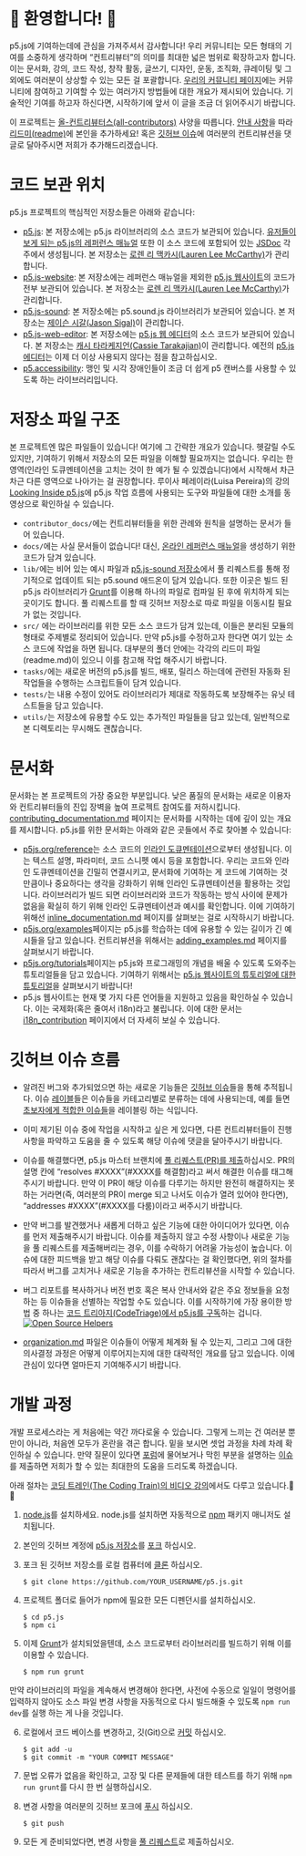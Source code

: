

# 🌸 환영합니다! 🌺

p5.js에 기여하는데에 관심을 가져주셔서 감사합니다! 우리 커뮤니티는 모든 형태의 기여를 소중하게 생각하며 “컨트리뷰터”의 의미를 최대한 넓은 범위로 확장하고자 합니다. 이는 문서화, 강의, 코드 작성, 창작 활동, 글쓰기, 디자인, 운동, 조직화, 큐레이팅 및 그 외에도 여러분이 상상할 수 있는 모든 걸 포괄합니다. [우리의 커뮤니티 페이지](https://p5js.org/community/#contribute)에는 커뮤니티에 참여하고 기여할 수 있는 여러가지 방법들에 대한 개요가 제시되어 있습니다. 기술적인 기여를 하고자 하신다면, 시작하기에 앞서 이 글을 조금 더 읽어주시기 바랍니다.

이 프로젝트는 [올-컨트리뷰터스(all-contributors)](https://github.com/kentcdodds/all-contributors) 사양을 따릅니다. [안내 사항](https://github.com/processing/p5.js/issues/2309)을 따라 [리드미(readme)](https://github.com/processing/p5.js/blob/master/README.md#contributors)에 본인을 추가하세요! 혹은 [깃허브 이슈](https://github.com/processing/p5.js/issues)에 여러분의 컨트리뷰션을 댓글로 달아주시면 저희가 추가해드리겠습니다.



# 코드 보관 위치

p5.js 프로젝트의 핵심적인 저장소들은 아래와 같습니다:

- [p5.js](https://github.com/processing/p5.js): 본 저장소에는 p5.js 라이브러리의 소스 코드가 보관되어 있습니다. [유저들이 보게 되는 p5.js의 레퍼런스 매뉴얼](https://p5js.org/reference/) 또한 이 소스 코드에 포함되어 있는 [JSDoc](http://usejsdoc.org/) 각주에서 생성됩니다. 본 저장소는 [로렌 리 맥카시(Lauren Lee McCarthy)](https://github.com/lmccart)가 관리합니다.
- [p5.js-website](https://github.com/processing/p5.js-website): 본 저장소에는 레퍼런스 매뉴얼을 제외한 [p5.js 웹사이트](http://p5js.org)의 코드가 전부 보관되어 있습니다. 본 저장소는 [로렌 리 맥카시(Lauren Lee McCarthy)](https://github.com/lmccart)가 관리합니다.
- [p5.js-sound](https://github.com/processing/p5.js-sound): 본 저장소에는 p5.sound.js 라이브러리가 보관되어 있습니다. 본 저장소는 [제이슨 시갈(Jason Sigal)](https://github.com/therewasaguy)이 관리합니다.
- [p5.js-web-editor](https://github.com/processing/p5.js-web-editor): 본 저장소에는 [p5.js 웹 에디터](https://editor.p5js.org)의 소스 코드가 보관되어 있습니다. 본 저장소는 [캐시 타라케지언(Cassie Tarakajian)](https://github.com/catarak)이 관리합니다. 예전의 [p5.js 에디터](https://github.com/processing/p5.js-editor)는 이제 더 이상 사용되지 않다는 점을 참고하십시오.
- [p5.accessibility](https://github.com/processing/p5.accessibility): 맹인 및 시각 장애인들이 조금 더 쉽게 p5 캔버스를 사용할 수 있도록 하는 라이브러리입니다.



# 저장소 파일 구조

본 프로젝트엔 많은 파일들이 있습니다! 여기에 그 간략한 개요가 있습니다. 헷갈릴 수도 있지만, 기여하기 위해서 저장소의 모든 파일을 이해할 필요까지는 없습니다. 우리는 한 영역(인라인 도큐멘테이션을 고치는 것이 한 예가 될 수 있겠습니다)에서 시작해서 차근차근 다른 영역으로 나아가는 걸 권장합니다. 루이사 페레이라(Luisa Pereira)의 강의 [Looking Inside p5.js](http://www.luisapereira.net/teaching/looking-inside-p5/)에 p5.js 작업 흐름에 사용되는 도구와 파일들에 대한 소개를 동영상으로 확인하실 수 있습니다.

- `contributor_docs/`에는 컨트리뷰터들을 위한 관례와 원칙을 설명하는 문서가 들어 있습니다.
- `docs/`에는 사실 문서들이 없습니다! 대신, [온라인 레퍼런스 매뉴얼](https://p5js.org/reference)을 생성하기 위한 코드가 담겨 있습니다.
- `lib/`에는 비어 있는 예시 파일과 [p5.js-sound 저장소](https://github.com/processing/p5.js-sound)에서 풀 리퀘스트를 통해 정기적으로 업데이트 되는 p5.sound 애드온이 담겨 있습니다. 또한 이곳은 빌드 된 p5.js 라이브러리가 [Grunt](https://gruntjs.com/)를 이용해 하나의 파일로 컴파일 된 후에 위치하게 되는 곳이기도 합니다. 풀 리퀘스트를 할 때 깃허브 저장소로 따로 파일을 이동시킬 필요가 없는 것입니다.
- `src/` 에는 라이브러리를 위한 모든 소스 코드가 담겨 있는데, 이들은 분리된 모듈의 형태로 주제별로 정리되어 있습니다. 만약 p5.js를 수정하고자 한다면 여기 있는 소스 코드에 작업을 하면 됩니다. 대부분의 폴더 안에는 각각의 리드미 파일(readme.md)이 있으니 이를 참고해 작업 해주시기 바랍니다.
- `tasks/`에는 새로운 버전의 p5.js를 빌드, 배포, 릴리스 하는데에 관련된 자동화 된 작업들을 수행하는 스크립트들이 담겨 있습니다.
- `tests/`는 내용 수정이 있어도 라이브러리가 제대로 작동하도록 보장해주는 유닛 테스트들을 담고 있습니다.
- `utils/`는 저장소에 유용할 수도 있는 추가적인 파일들을 담고 있는데, 일반적으로 본 디렉토리는 무시해도 괜찮습니다.



# 문서화

문서화는 본 프로젝트의 가장 중요한 부분입니다. 낮은 품질의 문서화는 새로운 이용자와 컨트리뷰터들의 진입 장벽을 높여 프로젝트 참여도를 저하시킵니다. [contributing_documentation.md](./contributing_documentation.md) 페이지는 문서화를 시작하는 데에 깊이 있는 개요를 제시합니다. p5.js를 위한 문서화는 아래와 같은 곳들에서 주로 찾아볼 수 있습니다:

- [p5js.org/reference](https://p5js.org/reference/)는 소스 코드의 [인라인 도큐멘테이션](./inline_documentation.md)으로부터 생성됩니다. 이는 텍스트 설명, 파라미터, 코드 스니펫 예시 등을 포함합니다. 우리는 코드와 인라인 도큐멘테이션을 긴밀히 연결시키고, 문서화에 기여하는 게 코드에 기여하는 것 만큼이나 중요하다는 생각을 강화하기 위해 인라인 도큐멘테이션을 활용하는 것입니다. 라이브러리가 빌드 되면 라이브러리와 코드가 작동하는 방식 사이에 문제가 없음을 확실히 하기 위해 인라인 도큐멘테이션과 예시를 확인합니다. 이에 기여하기 위해선 [inline_documentation.md](./inline_documentation.md) 페이지를 살펴보는 걸로 시작하시기 바랍니다.
- [p5js.org/examples](http://p5js.org/examples)페이지는 p5.js를 학습하는 데에 유용할 수 있는 길이가 긴 예시들을 담고 있습니다. 컨트리뷰션을 위해서는 [adding_examples.md](https://github.com/processing/p5.js-website/blob/master/contributor_docs/Adding_examples.md) 페이지를 살펴보시기 바랍니다.
- [p5js.org/tutorials](https://p5js.org/tutorials)페이지는 p5.js와 프로그래밍의 개념을 배울 수 있도록 도와주는 튜토리얼들을 담고 있습니다. 기여하기 위해서는 [p5.js 웹사이트의 튜토리얼에 대한 튜토리얼](https://p5js.org/learn/tutorial-guide.html)을 살펴보시기 바랍니다!
- p5.js 웹사이트는 현재 몇 가지 다른 언어들을 지원하고 있음을 확인하실 수 있습니다. 이는 국제화(혹은 줄여서 i18n)라고 불립니다. 이에 대한 문서는 [i18n_contribution](https://github.com/processing/p5.js-website/blob/master/contributor_docs/i18n_contribution.md) 페이지에서 더 자세히 보실 수 있습니다.



# 깃허브 이슈 흐름

* 알려진 버그와 추가되었으면 하는 새로운 기능들은 [깃허브 이슈](https://github.com/processing/p5.js/issues)들을 통해 추적됩니다. 이슈 [레이블](./issue_labels.md)들은 이슈들을 카테고리별로 분류하는 데에 사용되는데, 예를 들면 [초보자에게 적합한 이슈들](https://github.com/processing/p5.js/labels/level%3Abeginner)을 레이블링 하는 식입니다.

* 이미 제기된 이슈 중에 작업을 시작하고 싶은 게 있다면, 다른 컨트리뷰터들이 진행 사항을 파악하고 도움을 줄 수 있도록 해당 이슈에 댓글을 달아주시기 바랍니다.

* 이슈를 해결했다면, p5.js 마스터 브랜치에 [풀 리퀘스트(PR)를 제출](./preparing_a_pull_request.md)하십시오. PR의 설명 칸에 “resolves #XXXX”(#XXXX를 해결함)라고 써서 해결한 이슈를 태그해주시기 바랍니다. 만약 이 PR이 해당 이슈를 다루기는 하지만 완전히 해결하지는 못하는 거라면(즉, 여러분의 PR이 merge 되고 나서도 이슈가 열려 있어야 한다면), “addresses #XXXX”(#XXXX를 다룸)이라고 써주시기 바랍니다.

* 만약 버그를 발견했거나 새롭게 더하고 싶은 기능에 대한 아이디어가 있다면, 이슈를 먼저 제출해주시기 바랍니다. 이슈를 제출하지 않고 수정 사항이나 새로운 기능을 풀 리퀘스트를 제출해버리는 경우, 이를 수락하기 어려울 가능성이 높습니다. 이슈에 대한 피드백을 받고 해당 이슈를 다뤄도 괜찮다는 걸 확인했다면, 위의 절차를 따라서 버그를 고치거나 새로운 기능을 추가하는 컨트리뷰션을 시작할 수 있습니다.

* 버그 리포트를 복사하거나 버전 번호 혹은 복사 안내서와 같은 주요 정보들을 요청하는 등 이슈들을 선별하는 작업할 수도 있습니다. 이를 시작하기에 가장 용이한 방법 중 하나는 [코드 트리아지(CodeTriage)에서 p5.js를 구독](https://www.codetriage.com/processing/p5.js)하는 겁니다. [![Open Source Helpers](https://www.codetriage.com/processing/p5.js/badges/users.svg)](https://www.codetriage.com/processing/p5.js)

* [organization.md](https://github.com/processing/p5.js/blob/master/contributor_docs/organization.md) 파일은 이슈들이 어떻게 체계화 될 수 있는지, 그리고 그에 대한 의사결정 과정은 어떻게 이루어지는지에 대한 대략적인 개요를 담고 있습니다. 이에 관심이 있다면 얼마든지 기여해주시기 바랍니다.



# 개발 과정

개발 프로세스라는 게 처음에는 약간 까다로울 수 있습니다. 그렇게 느끼는 건 여러분 뿐만이 아니라, 처음엔 모두가 혼란을 겪곤 합니다. 밑을 보시면 셋업 과정을 차례 차례 확인하실 수 있습니다. 만약 질문이 있다면 [포럼](https://discourse.processing.org/c/p5js)에 물어보거나 막힌 부분을 설명하는 [이슈](https://github.com/processing/p5.js/issues)를 제출하면 저희가 할 수 있는 최대한의 도움을 드리도록 하겠습니다.

아래 절차는 [코딩 트레인(The Coding Train)의 비디오 강의](https://youtu.be/Rr3vLyP1Ods)에서도 다루고 있습니다.🚋🌈



1. [node.js](http://nodejs.org/)를 설치하세요. node.js를 설치하면 자동적으로 [npm](https://www.npmjs.org) 패키지 매니저도 설치됩니다.

2. 본인의 깃허브 계정에 [p5.js 저장소](https://github.com/processing/p5.js)를 [포크](https://help.github.com/articles/fork-a-repo) 하십시오.

3. 포크 된 깃허브 저장소를 로컬 컴퓨터에 [클론](https://help.github.com/articles/cloning-a-repository/) 하십시오.

   ```
   $ git clone https://github.com/YOUR_USERNAME/p5.js.git
   ```

4. 프로젝트 폴더로 들어가 npm에 필요한 모든 디펜던시를 설치하십시오.

   ```
   $ cd p5.js
   $ npm ci
   ```

5. 이제 [Grunt](https://gruntjs.com/)가 설치되었을텐데, 소스 코드로부터 라이브러리를 빌드하기 위해 이를 이용할 수 있습니다.

   ```
   $ npm run grunt
   ```

만약 라이브러리의 파일을 계속해서 변경해야 한다면, 사전에 수동으로 일일이 명령어를 입력하지 않아도 소스 파일 변경 사항을 자동적으로 다시 빌드해줄 수 있도록 `npm run dev`를 실행 하는 게 나을 것입니다.

6. 로컬에서 코드 베이스를 변경하고, 깃(Git)으로 [커밋](https://help.github.com/articles/github-glossary/#commit) 하십시오.

   ```
   $ git add -u
   $ git commit -m "YOUR COMMIT MESSAGE"
   ```

7. 문법 오류가 없음을 확인하고, 고장 및 다른 문제들에 대한 테스트를 하기 위해 `npm run grunt`를 다시 한 번 실행하십시오.

8. 변경 사항을 여러분의 깃허브 포크에 [푸시](https://help.github.com/articles/github-glossary/#push) 하십시오.

   ```
   $ git push
   ```
   
9. 모든 게 준비되었다면, 변경 사항을 [풀 리퀘스트](https://help.github.com/articles/creating-a-pull-request)로 제출하십시오.


